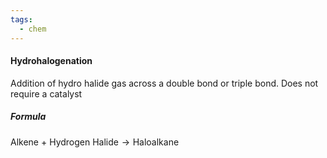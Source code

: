 ```yaml
---
tags:
  - chem
---
```

#### Hydrohalogenation
Addition of hydro halide gas across a double bond or triple bond. 
	Does not require a catalyst
##### Formula
$\textrm{Alkene + Hydrogen Halide} \rightarrow \textrm{Haloalkane}$
